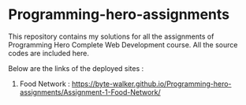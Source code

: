 # Programming-hero-assignments

This repository contains my solutions for all the assignments of Programming Hero Complete Web Development course. All the source codes are included here.

Below are the links of the deployed sites : 
1. Food Network : https://byte-walker.github.io/Programming-hero-assignments/Assignment-1-Food-Network/
